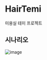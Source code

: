 # HairTemi
 미용실 테미 프로젝트

## 시나리오
![image](https://user-images.githubusercontent.com/61692372/181076357-a79df6e5-e415-46ea-921e-9e63c841d8d7.png)
